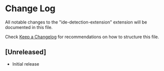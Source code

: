 # Change Log

All notable changes to the "ide-detection-extension" extension will be documented in this file.

Check [Keep a Changelog](http://keepachangelog.com/) for recommendations on how to structure this file.

## [Unreleased]

- Initial release